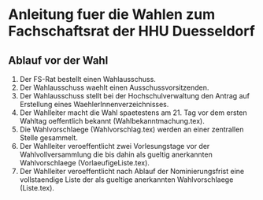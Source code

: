 Anleitung fuer die Wahlen zum Fachschaftsrat der HHU Duesseldorf
================================================================

Ablauf vor der Wahl
-------------------

1. Der FS-Rat bestellt einen Wahlausschuss.
2. Der Wahlausschuss waehlt einen Ausschussvorsitzenden.
3. Der Wahlausschuss stellt bei der Hochschulverwaltung den Antrag auf Erstellung eines WaehlerInnenverzeichnisses.
4. Der Wahlleiter macht die Wahl spaetestens am 21. Tag vor dem ersten Wahltag oeffentlich bekannt (Wahlbekanntmachung.tex).
5. Die Wahlvorschlaege (Wahlvorschlag.tex) werden an einer zentrallen Stelle gesammelt.
6. Der Wahlleiter veroeffentlicht zwei Vorlesungstage vor der Wahlvollversammlung die bis dahin als gueltig anerkannten Wahlvorschlaege (VorlaeufigeListe.tex).
7. Der Wahlleiter veroeffentlicht nach Ablauf der Nominierungsfrist eine vollstaendige Liste der als gueltige anerkannten Wahlvorschlaege (Liste.tex).
